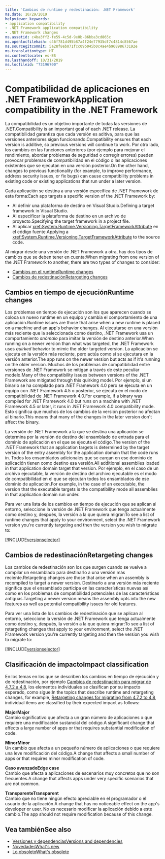 ```yaml
---
title: 'Cambios de runtime y redestinación: .NET Framework'
ms.date: 10/29/2019
helpviewer_keywords:
- application compatibility
- .NET Framework application compatibility
- .NET Framework changes
ms.assetid: c4ba3ff2-fe59-4c5d-9e0b-86bba3cd865c
ms.openlocfilehash: c46f781d495b87a4f24e77935df7c4814c8567ae
ms.sourcegitcommit: 5a28f8eb071fcc09b045b0c4ae4b96898673192e
ms.translationtype: HT
ms.contentlocale: es-ES
ms.lasthandoff: 10/31/2019
ms.locfileid: "73196700"
---
```

# <a name="application-compatibility-in-the-net-framework"></a><span data-ttu-id="6d6f0-102">Compatibilidad de aplicaciones en .NET Framework</span><span class="sxs-lookup"><span data-stu-id="6d6f0-102">Application compatibility in the .NET Framework</span></span>

<span data-ttu-id="6d6f0-103">La compatibilidad es un objetivo importante de todas las versiones de .NET.</span><span class="sxs-lookup"><span data-stu-id="6d6f0-103">Compatibility is an important goal of each .NET release.</span></span> <span data-ttu-id="6d6f0-104">La compatibilidad garantiza que cada versión es aditiva, para que las versiones anteriores sigan funcionando.</span><span class="sxs-lookup"><span data-stu-id="6d6f0-104">Compatibility ensures that each version is additive, so previous versions will continue to work.</span></span> <span data-ttu-id="6d6f0-105">Por otro lado, los cambios en las funciones anteriores (por ejemplo para mejorar el rendimiento, abordar problemas de seguridad o corregir errores) pueden provocar problemas de compatibilidad en el código o las aplicaciones existentes que se ejecutan en una versión posterior.</span><span class="sxs-lookup"><span data-stu-id="6d6f0-105">On the other hand, changes to previous functionality (for example, to improve performance, address security issues, or fix bugs) can cause compatibility problems in existing code or existing applications that run under a later version.</span></span>

<span data-ttu-id="6d6f0-106">Cada aplicación se destina a una versión específica de .NET Framework de esta forma:</span><span class="sxs-lookup"><span data-stu-id="6d6f0-106">Each app targets a specific version of the .NET Framework by:</span></span>

- <span data-ttu-id="6d6f0-107">Al definir una plataforma de destino en Visual Studio.</span><span class="sxs-lookup"><span data-stu-id="6d6f0-107">Defining a target framework in Visual Studio.</span></span>
- <span data-ttu-id="6d6f0-108">Al especificar la plataforma de destino en un archivo de proyecto.</span><span class="sxs-lookup"><span data-stu-id="6d6f0-108">Specifying the target framework in a project file.</span></span>
- <span data-ttu-id="6d6f0-109">Al aplicar <xref:System.Runtime.Versioning.TargetFrameworkAttribute> en el código fuente.</span><span class="sxs-lookup"><span data-stu-id="6d6f0-109">Applying a <xref:System.Runtime.Versioning.TargetFrameworkAttribute> to the source code.</span></span>

<span data-ttu-id="6d6f0-110">Al migrar desde una versión de .NET Framework a otra, hay dos tipos de cambios que se deben tener en cuenta:</span><span class="sxs-lookup"><span data-stu-id="6d6f0-110">When migrating from one version of the .NET Framework to another, there are two types of changes to consider:</span></span>

- [<span data-ttu-id="6d6f0-111">Cambios en el runtime</span><span class="sxs-lookup"><span data-stu-id="6d6f0-111">Runtime changes</span></span>](#runtime-changes)
- [<span data-ttu-id="6d6f0-112">Cambios de redestinación</span><span class="sxs-lookup"><span data-stu-id="6d6f0-112">Retargeting changes</span></span>](#retargeting-changes)

## <a name="runtime-changes"></a><span data-ttu-id="6d6f0-113">Cambios en tiempo de ejecución</span><span class="sxs-lookup"><span data-stu-id="6d6f0-113">Runtime changes</span></span>

<span data-ttu-id="6d6f0-114">Los problemas en tiempo de ejecución son los que aparecen cuando se coloca un nuevo runtime en un equipo y cambia el comportamiento de una aplicación.</span><span class="sxs-lookup"><span data-stu-id="6d6f0-114">Runtime issues are those that arise when a new runtime is placed on a machine and an app's behavior changes.</span></span> <span data-ttu-id="6d6f0-115">Al ejecutarse en una versión más reciente que la seleccionada como destino, .NET Framework usa un comportamiento *anómalo* para imitar la versión de destino anterior.</span><span class="sxs-lookup"><span data-stu-id="6d6f0-115">When running on a newer version than what was targeted, the .NET Framework uses *quirked* behavior to mimic the older targeted version.</span></span> <span data-ttu-id="6d6f0-116">La aplicación se ejecuta en la versión más reciente, pero actúa como si se ejecutara en la versión anterior.</span><span class="sxs-lookup"><span data-stu-id="6d6f0-116">The app runs on the newer version but acts as if it's running on the older version.</span></span> <span data-ttu-id="6d6f0-117">Muchos de los problemas de compatibilidad entre versiones de .NET Framework se mitigan a través de este peculiar modelo.</span><span class="sxs-lookup"><span data-stu-id="6d6f0-117">Many of the compatibility issues between versions of the .NET Framework are mitigated through this quirking model.</span></span> <span data-ttu-id="6d6f0-118">Por ejemplo, si un binario se ha compilado para .NET Framework 4.0 pero se ejecuta en un equipo con .NET Framework 4.5 o posterior, se ejecuta en el modo de compatibilidad de .NET Framework 4.0.</span><span class="sxs-lookup"><span data-stu-id="6d6f0-118">For example, if a binary was compiled for .NET Framework 4.0 but runs on a machine with .NET Framework 4.5 or later, it runs in .NET Framework 4.0 compatibility mode.</span></span> <span data-ttu-id="6d6f0-119">Esto significa que muchos de los cambios de la versión posterior no afectan al binario.</span><span class="sxs-lookup"><span data-stu-id="6d6f0-119">This means that many of the changes in the later version don't affect the binary.</span></span>

<span data-ttu-id="6d6f0-120">La versión de .NET Framework a la que se destina una aplicación se determina por la versión de destino del ensamblado de entrada para el dominio de aplicación en el que se ejecuta el código.</span><span class="sxs-lookup"><span data-stu-id="6d6f0-120">The version of the .NET Framework that an application targets is determined by the target version of the entry assembly for the application domain that the code runs in.</span></span> <span data-ttu-id="6d6f0-121">Todos los ensamblados adicionales que se cargan en ese dominio de aplicación tienen como destino esa versión.</span><span class="sxs-lookup"><span data-stu-id="6d6f0-121">All additional assemblies loaded in that application domain target that version.</span></span> <span data-ttu-id="6d6f0-122">Por ejemplo, en el caso de un archivo ejecutable, la versión de destino del archivo ejecutable es el modo de compatibilidad en el que se ejecutan todos los ensamblados de ese dominio de aplicación.</span><span class="sxs-lookup"><span data-stu-id="6d6f0-122">For example, in the case of an executable, the version that the executable targets is the compatibility mode all assemblies in that application domain run under.</span></span>

<span data-ttu-id="6d6f0-123">Para ver una lista de los cambios en tiempo de ejecución que se aplican al entorno, seleccione la versión de .NET Framework que tenga actualmente como destino y, después, la versión a la que quiera migrar:</span><span class="sxs-lookup"><span data-stu-id="6d6f0-123">To see a list of runtime changes that apply to your environment, select the .NET Framework version you're currently targeting and then the version you wish to migrate to:</span></span>

[!INCLUDE[versionselector](../../../includes/migration-guide/runtime/versionselector.md)]

## <a name="retargeting-changes"></a><span data-ttu-id="6d6f0-124">Cambios de redestinación</span><span class="sxs-lookup"><span data-stu-id="6d6f0-124">Retargeting changes</span></span>

<span data-ttu-id="6d6f0-125">Los cambios de redestinación son los que surgen cuando se vuelve a compilar un ensamblado para destinarlo a una versión más reciente.</span><span class="sxs-lookup"><span data-stu-id="6d6f0-125">Retargeting changes are those that arise when an assembly is recompiled to target a newer version.</span></span> <span data-ttu-id="6d6f0-126">Destinarlo a una versión más reciente significa que el ensamblado participa en las características nuevas así como en los problemas de compatibilidad potenciales de las características antiguas.</span><span class="sxs-lookup"><span data-stu-id="6d6f0-126">Targeting a newer version means the assembly opts into the new features as well as potential compatibility issues for old features.</span></span>

<span data-ttu-id="6d6f0-127">Para ver una lista de los cambios de redestinación que se aplican al entorno, seleccione la versión de .NET Framework que tenga actualmente como destino y, después, la versión a la que quiera migrar:</span><span class="sxs-lookup"><span data-stu-id="6d6f0-127">To see a list of retargeting changes that apply to your environment, select the .NET Framework version you're currently targeting and then the version you wish to migrate to:</span></span>

[!INCLUDE[versionselector](../../../includes/migration-guide/retargeting/versionselector.md)]

## <a name="impact-classification"></a><span data-ttu-id="6d6f0-128">Clasificación de impacto</span><span class="sxs-lookup"><span data-stu-id="6d6f0-128">Impact classification</span></span>

<span data-ttu-id="6d6f0-129">En los temas en los que se describen los cambios en tiempo de ejecución y de redestinación, por ejemplo [Cambios de redestinación para migrar de 4.7.2 a 4.8](retargeting/4.7.2-4.8.md), los elementos individuales se clasifican por su impacto esperado, como sigue:</span><span class="sxs-lookup"><span data-stu-id="6d6f0-129">In the topics that describe runtime and retargeting changes, for example, [Retargeting changes for migrating from 4.7.2 to 4.8](retargeting/4.7.2-4.8.md), individual items are classified by their expected impact as follows:</span></span>

<span data-ttu-id="6d6f0-130">**Major**</span><span class="sxs-lookup"><span data-stu-id="6d6f0-130">**Major**</span></span>\
<span data-ttu-id="6d6f0-131">Cambio significativo que afecta a un gran número de aplicaciones o que requiere una modificación sustancial del código.</span><span class="sxs-lookup"><span data-stu-id="6d6f0-131">A significant change that affects a large number of apps or that requires substantial modification of code.</span></span>

<span data-ttu-id="6d6f0-132">**Minor**</span><span class="sxs-lookup"><span data-stu-id="6d6f0-132">**Minor**</span></span>\
<span data-ttu-id="6d6f0-133">Un cambio que afecta a un pequeño número de aplicaciones o que requiere una leve modificación del código.</span><span class="sxs-lookup"><span data-stu-id="6d6f0-133">A change that affects a small number of apps or that requires minor modification of code.</span></span>

<span data-ttu-id="6d6f0-134">**Caso avanzado**</span><span class="sxs-lookup"><span data-stu-id="6d6f0-134">**Edge case**</span></span>\
<span data-ttu-id="6d6f0-135">Cambio que afecta a aplicaciones de escenarios muy concretos que no son frecuentes.</span><span class="sxs-lookup"><span data-stu-id="6d6f0-135">A change that affects apps under very specific scenarios that are not common.</span></span>

<span data-ttu-id="6d6f0-136">**Transparente**</span><span class="sxs-lookup"><span data-stu-id="6d6f0-136">**Transparent**</span></span>\
<span data-ttu-id="6d6f0-137">Cambio que no tiene ningún efecto apreciable en el programador o el usuario de la aplicación.</span><span class="sxs-lookup"><span data-stu-id="6d6f0-137">A change that has no noticeable effect on the app's developer or user.</span></span> <span data-ttu-id="6d6f0-138">No es necesario modificar la aplicación debido a este cambio.</span><span class="sxs-lookup"><span data-stu-id="6d6f0-138">The app should not require modification because of this change.</span></span>

## <a name="see-also"></a><span data-ttu-id="6d6f0-139">Vea también</span><span class="sxs-lookup"><span data-stu-id="6d6f0-139">See also</span></span>

- [<span data-ttu-id="6d6f0-140">Versiones y dependencias</span><span class="sxs-lookup"><span data-stu-id="6d6f0-140">Versions and dependencies</span></span>](versions-and-dependencies.md)
- [<span data-ttu-id="6d6f0-141">Novedades</span><span class="sxs-lookup"><span data-stu-id="6d6f0-141">What's new</span></span>](../whats-new/index.md)
- [<span data-ttu-id="6d6f0-142">Lo obsoleto</span><span class="sxs-lookup"><span data-stu-id="6d6f0-142">What's obsolete</span></span>](../whats-new/whats-obsolete.md)
